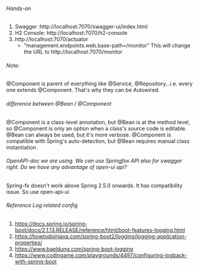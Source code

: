###### Hands-on
1. Swagger :http://localhost:7070/swagger-ui/index.html
2. H2 Console: http://localhost:7070/h2-console
3. http://localhost:7070/actuator
    - "management.endpoints.web.base-path=/monitor" This will change the URL to http://localhost:7070/monitor


###### Note:
@Component is parent of everything like @Service, @Repository...i.e. every one extends @Component. That's why they can be Autowired.

###### difference between @Bean / @Component 
@Component is a class-level annotation, but @Bean is at the method level, so @Component is only an option when a class's source code is editable. @Bean can always be used, but it's more verbose. @Component is compatible with Spring's auto-detection, but @Bean requires manual class instantiation.


###### OpenAPI-doc we are using. We can use Springfox API also for swagger right. Do we have any advantage of open-ui api?
Spring-fx doesn't work above Spring 2.5.0 onwards. It has compatibility issue. So use open-api-ui

######  Reference Log related config
1. https://docs.spring.io/spring-boot/docs/2.1.13.RELEASE/reference/html/boot-features-logging.html
2. https://howtodoinjava.com/spring-boot2/logging/logging-application-properties/
3. https://www.baeldung.com/spring-boot-logging
4. https://www.codingame.com/playgrounds/4497/configuring-logback-with-spring-boot


